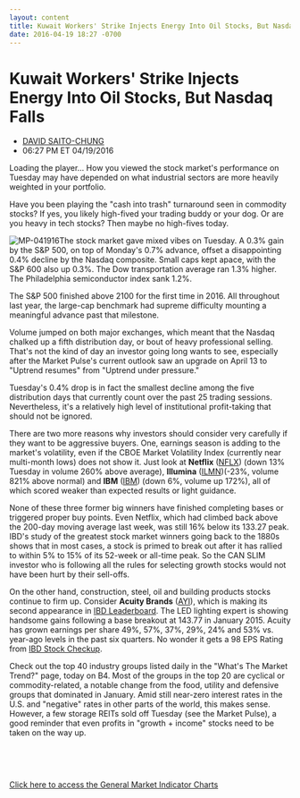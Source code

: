 ```yaml
---
layout: content
title: Kuwait Workers' Strike Injects Energy Into Oil Stocks, But Nasdaq Falls
date: 2016-04-19 18:27 -0700
---
```



Kuwait Workers' Strike Injects Energy Into Oil Stocks, But Nasdaq Falls
========================================================================




* [DAVID SAITO-CHUNG](https://www.investors.com/author/chungd/ "Posts by DAVID SAITO-CHUNG")
* 06:27 PM ET 04/19/2016




Loading the player...
How you viewed the stock market's performance on Tuesday may have depended on what industrial sectors are more heavily weighted in your portfolio.


Have you been playing the "cash into trash" turnaround seen in commodity stocks? If yes, you likely high-fived your trading buddy or your dog. Or are you heavy in tech stocks? Then maybe no high-fives today.


![MP-041916](https://www.investors.com/wp-content/uploads/2016/04/MP-041916-154x300.jpg)The stock market gave mixed vibes on Tuesday. A 0.3% gain by the S&P 500, on top of Monday's 0.7% advance, offset a disappointing 0.4% decline by the Nasdaq composite. Small caps kept apace, with the S&P 600 also up 0.3%. The Dow transportation average ran 1.3% higher. The Philadelphia semiconductor index sank 1.2%.


The S&P 500 finished above 2100 for the first time in 2016. All throughout last year, the large-cap benchmark had supreme difficulty mounting a meaningful advance past that milestone.


Volume jumped on both major exchanges, which meant that the Nasdaq chalked up a fifth distribution day, or bout of heavy professional selling. That's not the kind of day an investor going long wants to see, especially after the Market Pulse's current outlook saw an upgrade on April 13 to "Uptrend resumes" from "Uptrend under pressure."


Tuesday's 0.4% drop is in fact the smallest decline among the five distribution days that currently count over the past 25 trading sessions. Nevertheless, it's a relatively high level of institutional profit-taking that should not be ignored.


There are two more reasons why investors should consider very carefully if they want to be aggressive buyers. One, earnings season is adding to the market's volatility, even if the CBOE Market Volatility Index (currently near multi-month lows) does not show it. Just look at **Netflix** ([NFLX](https://research.investors.com/quote.aspx?symbol=NFLX)) (down 13% Tuesday in volume 260% above average), **Illumina** ([ILMN](https://research.investors.com/quote.aspx?symbol=ILMN))(-23%, volume 821% above normal) and **IBM** ([IBM](https://research.investors.com/quote.aspx?symbol=IBM)) (down 6%, volume up 172%), all of which scored weaker than expected results or light guidance.


None of these three former big winners have finished completing bases or triggered proper buy points. Even Netflix, which had climbed back above the 200-day moving average last week, was still 16% below its 133.27 peak. IBD's study of the greatest stock market winners going back to the 1880s shows that in most cases, a stock is primed to break out after it has rallied to within 5% to 15% of its 52-week or all-time peak. So the CAN SLIM investor who is following all the rules for selecting growth stocks would not have been hurt by their sell-offs.


On the other hand, construction, steel, oil and building products stocks continue to firm up. Consider **Acuity Brands** ([AYI](https://research.investors.com/quote.aspx?symbol=AYI)), which is making its second appearance in [IBD Leaderboard](http://leaderboard.investors.com/leaderboard/leaders/default.aspx). The LED lighting expert is showing handsome gains following a base breakout at 143.77 in January 2015. Acuity has grown earnings per share 49%, 57%, 37%, 29%, 24% and 53% vs. year-ago levels in the past six quarters. No wonder it gets a 98 EPS Rating from [IBD Stock Checkup](http://research.investors.com/stock-checkup/).


Check out the top 40 industry groups listed daily in the "What's The Market Trend?" page, today on B4. Most of the groups in the top 20 are cyclical or commodity-related, a notable change from the food, utility and defensive groups that dominated in January. Amid still near-zero interest rates in the U.S. and "negative" rates in other parts of the world, this makes sense. However, a few storage REITs sold off Tuesday (see the Market Pulse), a good reminder that even profits in "growth + income" stocks need to be taken on the way up.


 


 


[Click here to access the General Market Indicator Charts](https://www.investors.com/wp-content/uploads/2016/04/GMI_042016.pdf)




